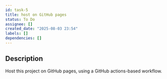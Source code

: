 ```yaml
---
id: task-5
title: host on GitHub pages
status: To Do
assignee: []
created_date: "2025-08-03 23:54"
labels: []
dependencies: []
---
```


## Description

Host this project on GitHub pages, using a GitHub actions-based workflow.
